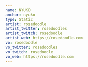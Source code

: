 ```yaml
---
name: NYUKO
anchor: nyuko
type: Static
artist: rosedoodle
artist_twitter: rosedoodles
artist_twitch: rosedoodle
artist_web: https://rosedoodle.com
vo: rosedoodle
vo_twitter: rosedoodles
vo_twitch: rosedoodle
vo_web: https://rosedoodle.com
---
```


